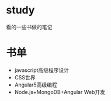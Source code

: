 # study
看的一些书做的笔记
# 书单
  * javascript高级程序设计
  * CSS世界
  * Angular5高级编程
  * Node.js+MongoDB+Angular Web开发
